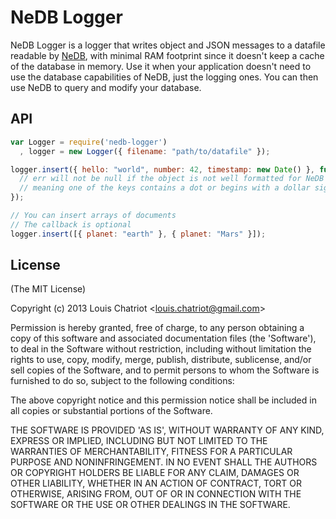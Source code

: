 # NeDB Logger

NeDB Logger is a logger that writes object and JSON messages to a datafile readable by <a href="https://github.com/louischatriot/nedb" target="_blank">NeDB</a>, with minimal RAM footprint since it doesn't keep a cache of the database in memory. Use it when your application doesn't need to use the database capabilities of NeDB, just the logging ones. You can then use NeDB to query and modify your database.


## API
```javascript
var Logger = require('nedb-logger')
  , logger = new Logger({ filename: "path/to/datafile" });

logger.insert({ hello: "world", number: 42, timestamp: new Date() }, function (err) {
  // err will not be null if the object is not well formatted for NeDB
  // meaning one of the keys contains a dot or begins with a dollar sign
});

// You can insert arrays of documents
// The callback is optional
logger.insert([{ planet: "earth" }, { planet: "Mars" }]);

```


## License 

(The MIT License)

Copyright (c) 2013 Louis Chatriot &lt;louis.chatriot@gmail.com&gt;

Permission is hereby granted, free of charge, to any person obtaining
a copy of this software and associated documentation files (the
'Software'), to deal in the Software without restriction, including
without limitation the rights to use, copy, modify, merge, publish,
distribute, sublicense, and/or sell copies of the Software, and to
permit persons to whom the Software is furnished to do so, subject to
the following conditions:

The above copyright notice and this permission notice shall be
included in all copies or substantial portions of the Software.

THE SOFTWARE IS PROVIDED 'AS IS', WITHOUT WARRANTY OF ANY KIND,
EXPRESS OR IMPLIED, INCLUDING BUT NOT LIMITED TO THE WARRANTIES OF
MERCHANTABILITY, FITNESS FOR A PARTICULAR PURPOSE AND NONINFRINGEMENT.
IN NO EVENT SHALL THE AUTHORS OR COPYRIGHT HOLDERS BE LIABLE FOR ANY
CLAIM, DAMAGES OR OTHER LIABILITY, WHETHER IN AN ACTION OF CONTRACT,
TORT OR OTHERWISE, ARISING FROM, OUT OF OR IN CONNECTION WITH THE
SOFTWARE OR THE USE OR OTHER DEALINGS IN THE SOFTWARE.
